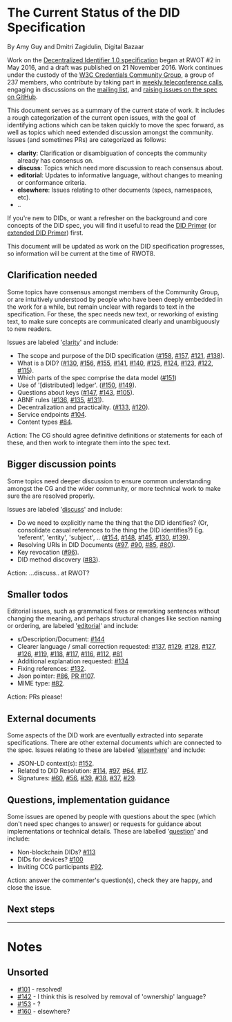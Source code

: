 # The Current Status of the DID Specification

By Amy Guy and Dmitri Zagidulin, Digital Bazaar

Work on the [Decentralized Identifier 1.0 specification](https://w3c-ccg.github.io/did-spec/) began at RWOT \#2 in May 2016, and a draft was published on 21 November 2016. Work continues under the custody of the [W3C Credentials Community Group](https://www.w3.org/community/credentials/), a group of 237 members, who contribute by taking part in [weekly teleconference calls](https://w3c-ccg.github.io/meetings/), engaging in discussions on the [mailing list](https://lists.w3.org/Archives/Public/public-credentials/), and [raising issues on the spec on GitHub](https://github.com/w3c-ccg/did-spec/issues/). 

This document serves as a summary of the current state of work. It includes a rough categorization of the current open issues, with the goal of identifying actions which can be taken quickly to move the spec forward, as well as topics which need extended discussion amongst the community. Issues (and sometimes PRs) are categorized as follows:

* **clarity**: Clarification or disambiguation of concepts the community already has consensus on.
* **discuss**: Topics which need more discussion to reach consensus about. 
* **editorial**: Updates to informative language, without changes to meaning or conformance criteria.
* **elsewhere**: Issues relating to other documents (specs, namespaces, etc).
* ..

If you're new to DIDs, or want a refresher on the background and core concepts of the DID spec, you will find it useful to read the [DID Primer](did-primer.md) (or [extended DID Primer](did-primer-extended.md)) first.

This document will be updated as work on the DID specification progresses, so information will be current at the time of RWOT8.

## Clarification needed

Some topics have consensus amongst members of the Community Group, or are intuitively understood by people who have been deeply embedded in the work for a while, but remain unclear with regards to text in the specification. For these, the spec needs new text, or reworking of existing text, to make sure concepts are communicated clearly and unambiguously to new readers.

Issues are labeled '[clarity]()' and include:

* The scope and purpose of the DID specification ([#158](https://github.com/w3c-ccg/did-spec/issues/158), [#157](https://github.com/w3c-ccg/did-spec/issues/157), [#121](https://github.com/w3c-ccg/did-spec/issues/121), [#138](https://github.com/w3c-ccg/did-spec/issues/138)).
* What is a DID? ([#130](https://github.com/w3c-ccg/did-spec/issues/130), [#156](https://github.com/w3c-ccg/did-spec/issues/156), [#155](https://github.com/w3c-ccg/did-spec/issues/155), [#141](https://github.com/w3c-ccg/did-spec/issues/141), [#140](https://github.com/w3c-ccg/did-spec/issues/140), [#125](https://github.com/w3c-ccg/did-spec/issues/125), [#124](https://github.com/w3c-ccg/did-spec/issues/124), [#123](https://github.com/w3c-ccg/did-spec/issues/123), [#122](https://github.com/w3c-ccg/did-spec/issues/122), [#115](https://github.com/w3c-ccg/did-spec/issues/115)).
* Which parts of the spec comprise the data model ([#151](https://github.com/w3c-ccg/did-spec/issues/151))
* Use of '[distributed] ledger'. ([#150](https://github.com/w3c-ccg/did-spec/issues/150), [#149](https://github.com/w3c-ccg/did-spec/issues/149)).
* Questions about keys ([#147](https://github.com/w3c-ccg/did-spec/issues/147), [#143](https://github.com/w3c-ccg/did-spec/issues/143), [#105](https://github.com/w3c-ccg/did-spec/issues/105)).
* ABNF rules ([#136](https://github.com/w3c-ccg/did-spec/issues/136), [#135](https://github.com/w3c-ccg/did-spec/issues/135), [#131](https://github.com/w3c-ccg/did-spec/issues/131)).
* Decentralization and practicality. ([#133](https://github.com/w3c-ccg/did-spec/issues/133), [#120](https://github.com/w3c-ccg/did-spec/issues/120)).
* Service endpoints [#104](https://github.com/w3c-ccg/did-spec/issues/104).
* Content types [#84](https://github.com/w3c-ccg/did-spec/issues/84).

Action: The CG should agree definitive definitions or statements for each of these, and then work to integrate them into the spec text.

## Bigger discussion points

Some topics need deeper discussion to ensure common understanding amongst the CG and the wider community, or more technical work to make sure the are resolved properly.

Issues are labeled '[discuss]()' and include:

* Do we need to explicitly name the thing that the DID identifies? (Or, consolidate casual references to the thing the DID identifies?) Eg. 'referent', 'entity', 'subject', .. ([#154](https://github.com/w3c-ccg/did-spec/issues/154), [#148](https://github.com/w3c-ccg/did-spec/issues/148), [#145](https://github.com/w3c-ccg/did-spec/issues/145), [#130](https://github.com/w3c-ccg/did-spec/issues/130), [#139](https://github.com/w3c-ccg/did-spec/issues/139)).
* Resolving URIs in DID Documents ([#97](https://github.com/w3c-ccg/did-spec/issues/97), [#90](https://github.com/w3c-ccg/did-spec/issues/90), [#85](https://github.com/w3c-ccg/did-spec/issues/85), [#80](https://github.com/w3c-ccg/did-spec/issues/80)).
* Key revocation ([#96](https://github.com/w3c-ccg/did-spec/issues/96)).
* DID method discovery ([#83](https://github.com/w3c-ccg/did-spec/issues/83)).

Action: ...discuss.. at RWOT?

## Smaller todos

Editorial issues, such as grammatical fixes or reworking sentences without changing the meaning, and perhaps structural changes like section naming or ordering, are labeled '[editorial]()' and include:

* s/Description/Document: [#144](https://github.com/w3c-ccg/did-spec/issues/144)
* Clearer language / small correction requested: [#137](https://github.com/w3c-ccg/did-spec/issues/137), [#129](https://github.com/w3c-ccg/did-spec/issues/129), [#128](https://github.com/w3c-ccg/did-spec/issues/128), [#127](https://github.com/w3c-ccg/did-spec/issues/127), [#126](https://github.com/w3c-ccg/did-spec/issues/126), [#119](https://github.com/w3c-ccg/did-spec/issues/119), [#118](https://github.com/w3c-ccg/did-spec/issues/118), [#117](https://github.com/w3c-ccg/did-spec/issues/117), [#116](https://github.com/w3c-ccg/did-spec/issues/116), [#112](https://github.com/w3c-ccg/did-spec/issues/112), [#81](https://github.com/w3c-ccg/did-spec/issues/81)
* Additional explanation requested: [#134](https://github.com/w3c-ccg/did-spec/issues/134)
* Fixing references: [#132](https://github.com/w3c-ccg/did-spec/issues/132).
* Json pointer: [#86](https://github.com/w3c-ccg/did-spec/issues/86), [PR #107](https://github.com/w3c-ccg/did-spec/pull/107).
* MIME type: [#82](https://github.com/w3c-ccg/did-spec/issues/82).

Action: PRs please!

## External documents

Some aspects of the DID work are eventually extracted into separate specifications. There are other external documents which are connected to the spec. Issues relating to these are labeled '[elsewhere]()' and include:

* JSON-LD context(s): [#152](https://github.com/w3c-ccg/did-spec/issues/152).
* Related to DID Resolution: [#114](https://github.com/w3c-ccg/did-spec/issues/114), [#97](https://github.com/w3c-ccg/did-spec/issues/97), [#64](https://github.com/w3c-ccg/did-spec/issues/64), [#17](https://github.com/w3c-ccg/did-spec/issues/17).
* Signatures: [#60](https://github.com/w3c-ccg/did-spec/issues/60), [#56](https://github.com/w3c-ccg/did-spec/issues/56), [#39](https://github.com/w3c-ccg/did-spec/issues/39), [#38](https://github.com/w3c-ccg/did-spec/issues/38), [#37](https://github.com/w3c-ccg/did-spec/issues/37), [#29](https://github.com/w3c-ccg/did-spec/issues/29).

## Questions, implementation guidance

Some issues are opened by people with questions about the spec (which don't need spec changes to answer) or requests for guidance about implementations or technical details. These are labelled '[question]()' and include:

* Non-blockchain DIDs? [#113](https://github.com/w3c-ccg/did-spec/issues/113)
* DIDs for devices? [#100](https://github.com/w3c-ccg/did-spec/issues/100)
* Inviting CCG participants [#92](https://github.com/w3c-ccg/did-spec/issues/92).

Action: answer the commenter's question(s), check they are happy, and close the issue.

## Next steps

------------------

# Notes

## Unsorted

* [#101](https://github.com/w3c-ccg/did-spec/issues/101) - resolved! 
* [#142](https://github.com/w3c-ccg/did-spec/issues/142) - I think this is resolved by removal of 'ownership' language?
* [#153](https://github.com/w3c-ccg/did-spec/issues/153) - ?
* [#160](https://github.com/w3c-ccg/did-spec/issues/160) - elsewhere?

